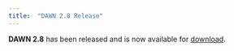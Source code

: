 ```yaml
---
title:  "DAWN 2.8 Release"
---
```

**DAWN 2.8** has been released and is now available for [download](http://dawnsci.org/downloads/).
